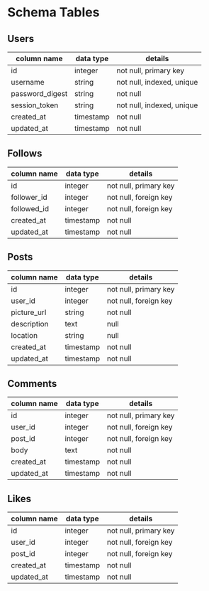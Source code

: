 # Schema Tables

## Users

column name |	data type |	details
---|---|---
id | integer | not null, primary key
username | string | not null, indexed, unique
password_digest | string | not null
session_token | string | not null, indexed, unique
created_at | timestamp | not null
updated_at | timestamp | not null

## Follows

column name |	data type |	details
------------|-----------|---------
id          | integer   | not null, primary key
follower_id | integer   | not null, foreign key
followed_id | integer   | not null, foreign key
created_at  | timestamp | not null
updated_at  | timestamp | not null

## Posts

column name |	data type |	details
------------|-----------|--------
id          | integer   | not null, primary key
user_id     | integer   | not null, foreign key
picture_url | string    | not null
description | text      | null
location    | string    | null
created_at  | timestamp | not null
updated_at  | timestamp | not null

## Comments

column name |	data type |	details
---|---|---
id | integer | not null, primary key
user_id | integer | not null, foreign key
post_id | integer | not null, foreign key
body | text | not null
created_at | timestamp | not null
updated_at | timestamp | not null

## Likes

column name |	data type |	details
------------|-----------|---------
id          | integer   | not null, primary key
user_id     | integer   | not null, foreign key
post_id     | integer   | not null, foreign key
created_at  | timestamp | not null
updated_at  | timestamp | not null
